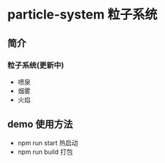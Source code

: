 # particle-system 粒子系统

## 简介
### 粒子系统(更新中)
- 喷泉
- 烟雾
- 火焰

## demo 使用方法
* npm run start 热启动
* npm run build 打包
